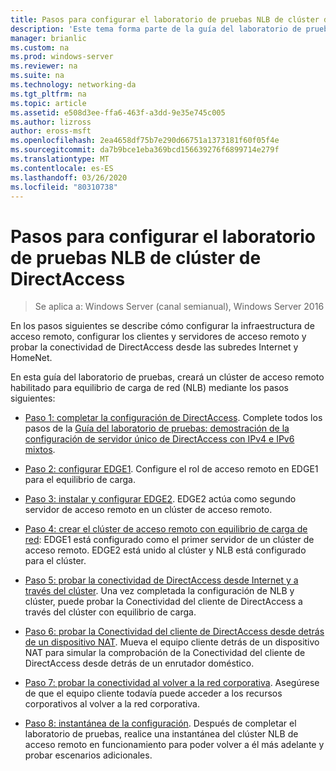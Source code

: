 ```yaml
---
title: Pasos para configurar el laboratorio de pruebas NLB de clúster de DirectAccess
description: 'Este tema forma parte de la guía del laboratorio de pruebas: demostración de DirectAccess en un clúster con Windows NLB para Windows Server 2016'
manager: brianlic
ms.custom: na
ms.prod: windows-server
ms.reviewer: na
ms.suite: na
ms.technology: networking-da
ms.tgt_pltfrm: na
ms.topic: article
ms.assetid: e508d3ee-ffa6-463f-a3dd-9e35e745c005
ms.author: lizross
author: eross-msft
ms.openlocfilehash: 2ea4658df75b7e290d66751a1373181f60f05f4e
ms.sourcegitcommit: da7b9bce1eba369bcd156639276f6899714e279f
ms.translationtype: MT
ms.contentlocale: es-ES
ms.lasthandoff: 03/26/2020
ms.locfileid: "80310738"
---
```

# <a name="steps-for-configuring-the-directaccess-cluster-nlb-test-lab"></a>Pasos para configurar el laboratorio de pruebas NLB de clúster de DirectAccess

>Se aplica a: Windows Server (canal semianual), Windows Server 2016

En los pasos siguientes se describe cómo configurar la infraestructura de acceso remoto, configurar los clientes y servidores de acceso remoto y probar la conectividad de DirectAccess desde las subredes Internet y HomeNet.  
  
En esta guía del laboratorio de pruebas, creará un clúster de acceso remoto habilitado para equilibrio de carga de red (NLB) mediante los pasos siguientes:  
  
-   [Paso 1: completar la configuración de DirectAccess](STEP-1-Complete-the-DirectAccess-Configuration.md). Complete todos los pasos de la [Guía del laboratorio de pruebas: demostración de la configuración de servidor único de DirectAccess con IPv4 e IPv6 mixtos](https://go.microsoft.com/fwlink/p/?LinkId=237004).  
  
-   [Paso 2: configurar EDGE1](STEP-2-Configure-EDGE1.md). Configure el rol de acceso remoto en EDGE1 para el equilibrio de carga.  
  
-   [Paso 3: instalar y configurar EDGE2](STEP-3-Install-and-Configure-EDGE2.md). EDGE2 actúa como segundo servidor de acceso remoto en un clúster de acceso remoto.  
  
-   [Paso 4: crear el clúster de acceso remoto con equilibrio de carga de red](STEP-4-Create-the-Network-Load-Balanced-Remote-Access-Cluster.md): EDGE1 está configurado como el primer servidor de un clúster de acceso remoto. EDGE2 está unido al clúster y NLB está configurado para el clúster.  
  
-   [Paso 5: probar la conectividad de DirectAccess desde Internet y a través del clúster](STEP-5-Test-DirectAccess-Connectivity-from-the-Internet-and-Through-the-Cluster.md). Una vez completada la configuración de NLB y clúster, puede probar la Conectividad del cliente de DirectAccess a través del clúster con equilibrio de carga.  
  
-   [Paso 6: probar la Conectividad del cliente de DirectAccess desde detrás de un dispositivo NAT](STEP-6-Test-DirectAccess-Client-Connectivity-from-Behind-a-NAT-Device.md). Mueva el equipo cliente detrás de un dispositivo NAT para simular la comprobación de la Conectividad del cliente de DirectAccess desde detrás de un enrutador doméstico.  
  
-   [Paso 7: probar la conectividad al volver a la red corporativa](STEP-7-Test-Connectivity-When-Returning-to-the-Corpnet.md). Asegúrese de que el equipo cliente todavía puede acceder a los recursos corporativos al volver a la red corporativa.  
  
-   [Paso 8: instantánea de la configuración](da-cluster-nlb-s8-snapshot.md). Después de completar el laboratorio de pruebas, realice una instantánea del clúster NLB de acceso remoto en funcionamiento para poder volver a él más adelante y probar escenarios adicionales.  
  


